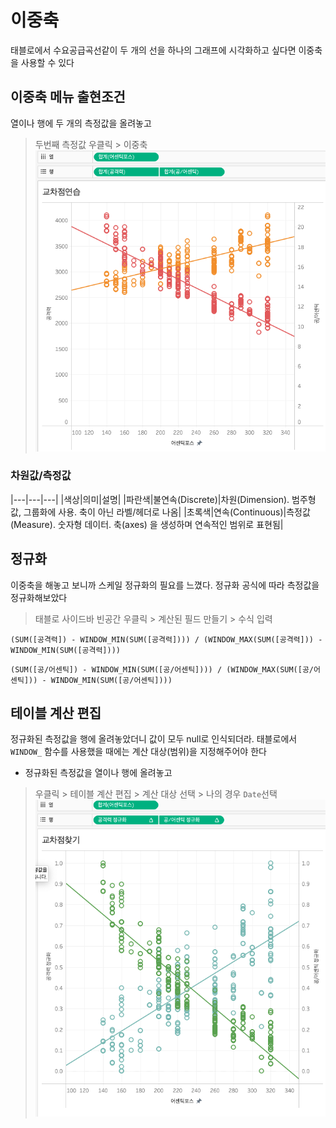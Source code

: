 # 이중축
태블로에서 수요공급곡선같이 두 개의 선을 하나의 그래프에 시각화하고 싶다면 이중축을 사용할 수 있다

## 이중축 메뉴 출현조건
열이나 행에 두 개의 측정값을 올려놓고
> 두번째 측정값 우클릭 > 이중축
![이중축](../assets/dual_axis.png)
### 차원값/측정값
|---|---|---|
|색상|의미|설명|
|파란색|불연속(Discrete)|차원(Dimension). 범주형 값, 그룹화에 사용. 축이 아닌 라벨/헤더로 나옴|
|초록색|연속(Continuous)|측정값(Measure). 숫자형 데이터. 축(axes) 을 생성하며 연속적인 범위로 표현됨|

## 정규화
이중축을 해놓고 보니까 스케일 정규화의 필요를 느꼈다. 정규화 공식에 따라 측정값을 정규화해보았다
> 태블로 사이드바 빈공간 우클릭 > 계산된 필드 만들기 > 수식 입력
```
(SUM([공격력]) - WINDOW_MIN(SUM([공격력]))) / (WINDOW_MAX(SUM([공격력])) - WINDOW_MIN(SUM([공격력])))
```
```
(SUM([공/어센틱]) - WINDOW_MIN(SUM([공/어센틱]))) / (WINDOW_MAX(SUM([공/어센틱])) - WINDOW_MIN(SUM([공/어센틱])))
```

## 테이블 계산 편집
정규화된 측정값을 행에 올려놓았더니 값이 모두 null로 인식되더라. 태블로에서 `WINDOW_` 함수를 사용했을 때에는 계산 대상(범위)을 지정해주어야 한다
- 정규화된 측정값을 열이나 행에 올려놓고
> 우클릭 > 테이블 계산 편집 > 계산 대상 선택 > 나의 경우 `Date`선택
![이중축](../assets/normalization.png)
